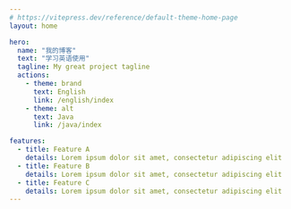 ```yaml
---
# https://vitepress.dev/reference/default-theme-home-page
layout: home

hero:
  name: "我的博客"
  text: "学习英语使用"
  tagline: My great project tagline
  actions:
    - theme: brand
      text: English
      link: /english/index
    - theme: alt
      text: Java
      link: /java/index

features:
  - title: Feature A
    details: Lorem ipsum dolor sit amet, consectetur adipiscing elit
  - title: Feature B
    details: Lorem ipsum dolor sit amet, consectetur adipiscing elit
  - title: Feature C
    details: Lorem ipsum dolor sit amet, consectetur adipiscing elit
---
```


